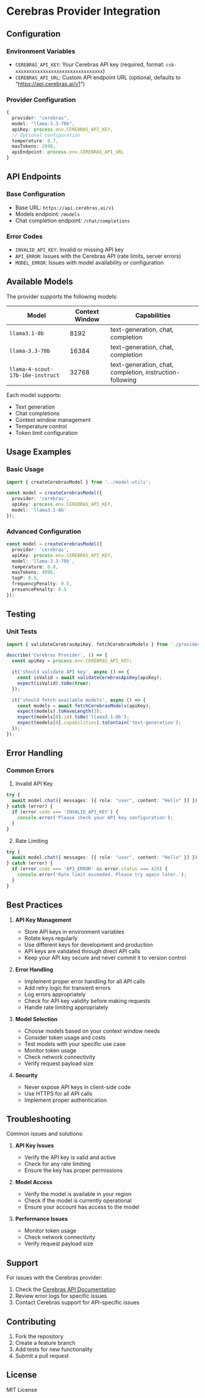 # Cerebras Provider Integration

## Configuration

### Environment Variables
- `CEREBRAS_API_KEY`: Your Cerebras API key (required, format: `csk-xxxxxxxxxxxxxxxxxxxxxxxxxxxxxxxx`)
- `CEREBRAS_API_URL`: Custom API endpoint URL (optional, defaults to "https://api.cerebras.ai/v1")

### Provider Configuration
```typescript
{
  provider: "cerebras",
  model: "llama-3.3-70b",
  apiKey: process.env.CEREBRAS_API_KEY,
  // Optional configuration
  temperature: 0.7,
  maxTokens: 2048,
  apiEndpoint: process.env.CEREBRAS_API_URL
}
```

## API Endpoints

### Base Configuration
- Base URL: `https://api.cerebras.ai/v1`
- Models endpoint: `/models`
- Chat completion endpoint: `/chat/completions`

### Error Codes
- `INVALID_API_KEY`: Invalid or missing API key
- `API_ERROR`: Issues with the Cerebras API (rate limits, server errors)
- `MODEL_ERROR`: Issues with model availability or configuration

## Available Models

The provider supports the following models:

| Model | Context Window | Capabilities |
|-------|---------------|--------------|
| `llama3.1-8b` | 8192 | text-generation, chat, completion |
| `llama-3.3-70b` | 16384 | text-generation, chat, completion |
| `llama-4-scout-17b-16e-instruct` | 32768 | text-generation, chat, completion, instruction-following |

Each model supports:
- Text generation
- Chat completions
- Context window management
- Temperature control
- Token limit configuration

## Usage Examples

### Basic Usage
```typescript
import { createCerebrasModel } from '../model-utils';

const model = createCerebrasModel({
  provider: 'cerebras',
  apiKey: process.env.CEREBRAS_API_KEY,
  model: 'llama3.1-8b'
});
```

### Advanced Configuration
```typescript
const model = createCerebrasModel({
  provider: 'cerebras',
  apiKey: process.env.CEREBRAS_API_KEY,
  model: 'llama-3.3-70b',
  temperature: 0.8,
  maxTokens: 4096,
  topP: 0.9,
  frequencyPenalty: 0.5,
  presencePenalty: 0.5
});
```

## Testing

### Unit Tests
```typescript
import { validateCerebrasApiKey, fetchCerebrasModels } from './providers/cerebras-adapter';

describe('Cerebras Provider', () => {
  const apiKey = process.env.CEREBRAS_API_KEY;

  it('should validate API key', async () => {
    const isValid = await validateCerebrasApiKey(apiKey);
    expect(isValid).toBe(true);
  });

  it('should fetch available models', async () => {
    const models = await fetchCerebrasModels(apiKey);
    expect(models).toHaveLength(3);
    expect(models[0].id).toBe('llama3.1-8b');
    expect(models[0].capabilities).toContain('text-generation');
  });
});
```

## Error Handling

### Common Errors
1. Invalid API Key
```typescript
try {
  await model.chat({ messages: [{ role: "user", content: "Hello" }] });
} catch (error) {
  if (error.code === 'INVALID_API_KEY') {
    console.error('Please check your API key configuration');
  }
}
```

2. Rate Limiting
```typescript
try {
  await model.chat({ messages: [{ role: "user", content: "Hello" }] });
} catch (error) {
  if (error.code === 'API_ERROR' && error.status === 429) {
    console.error('Rate limit exceeded. Please try again later.');
  }
}
```

## Best Practices

1. **API Key Management**
   - Store API keys in environment variables
   - Rotate keys regularly
   - Use different keys for development and production
   - API keys are validated through direct API calls
   - Keep your API key secure and never commit it to version control

2. **Error Handling**
   - Implement proper error handling for all API calls
   - Add retry logic for transient errors
   - Log errors appropriately
   - Check for API key validity before making requests
   - Handle rate limiting appropriately

3. **Model Selection**
   - Choose models based on your context window needs
   - Consider token usage and costs
   - Test models with your specific use case
   - Monitor token usage
   - Check network connectivity
   - Verify request payload size

4. **Security**
   - Never expose API keys in client-side code
   - Use HTTPS for all API calls
   - Implement proper authentication

## Troubleshooting

Common issues and solutions:

1. **API Key Issues**
   - Verify the API key is valid and active
   - Check for any rate limiting
   - Ensure the key has proper permissions

2. **Model Access**
   - Verify the model is available in your region
   - Check if the model is currently operational
   - Ensure your account has access to the model

3. **Performance Issues**
   - Monitor token usage
   - Check network connectivity
   - Verify request payload size

## Support

For issues with the Cerebras provider:
1. Check the [Cerebras API Documentation](https://docs.cerebras.ai)
2. Review error logs for specific issues
3. Contact Cerebras support for API-specific issues

## Contributing

1. Fork the repository
2. Create a feature branch
3. Add tests for new functionality
4. Submit a pull request

## License

MIT License
